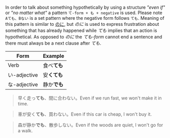 In order to talk about something hypothetically by using a structure *"even if"* or *"no matter what"* a pattern `て-form + も + negative` is used. Please note `Aても、Bない` is a set pattern where the negative form follows `ても`.
Meaning of this pattern is similar to [のに](94), but *のに* is used to express frustration about something that has already happened while *ても* implies that an action is hypothetical. As opposed to *のに* the *ても-form* cannot end a sentence and there must always be a next clause after *ても*.

|Form|Example|
|-|-|
|Verb|食べ**ても**|
|い-adjective|安**くても**|
|な-adjective|静か**でも**|

>早く走っ**ても**、間に合わない。Even if we run fast, we won't make it in time.

>車が安く**ても**、買わない。Even if this car is cheap, I won't buy it.

>森が静か**でも**、散歩しない。Even if the woods are quiet, I won't go for a walk.